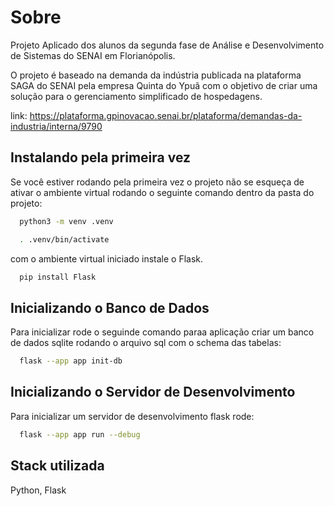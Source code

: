 # Sobre

Projeto Aplicado dos alunos da segunda fase de Análise e Desenvolvimento de Sistemas do SENAI em Florianópolis.

O projeto é baseado na demanda da indústria publicada na plataforma SAGA do SENAI pela empresa Quinta do Ypuã com o objetivo de criar uma solução para o gerenciamento simplificado de hospedagens.

link: https://plataforma.gpinovacao.senai.br/plataforma/demandas-da-industria/interna/9790

## Instalando pela primeira vez

Se você estiver rodando pela primeira vez o projeto não se esqueça de ativar o ambiente virtual rodando o seguinte comando dentro da pasta do projeto:

```bash
  python3 -m venv .venv

  . .venv/bin/activate
```

com o ambiente virtual iniciado instale o Flask.

```bash
  pip install Flask
```

## Inicializando o Banco de Dados

Para inicializar rode o seguinde comando paraa aplicação criar um banco de dados sqlite rodando o arquivo sql com o schema das tabelas:

```bash
  flask --app app init-db
```

## Inicializando o Servidor de Desenvolvimento

Para inicializar um servidor de desenvolvimento flask rode:

```bash
  flask --app app run --debug
```

## Stack utilizada

Python, Flask
